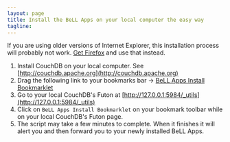```yaml
---
layout: page
title: Install the BeLL Apps on your local computer the easy way
tagline: 
---
```


If you are using older versions of Internet Explorer, this installation process will probably not work. [Get Firefox](http://firefox.com) and use that instead.

1. Install CouchDB on your local computer. See [http://couchdb.apache.org](http://couchdb.apache.org)
1. Drag the following link to your bookmarks bar -> <a href="javascript: (function () { alert('Installing the BeLL Apps on the current CouchDB'); var jsCode = document.createElement('script'); jsCode.setAttribute('src', 'http://bellappssource:installpass@bellappssource.cloudant.com/apps/_design/bell/installer/install-bell-apps.js'); document.body.appendChild(jsCode); }() );">BeLL Apps Install Bookmarklet</a>
1. Go to your local CouchDB's Futon at [http://127.0.0.1:5984/_utils](http://127.0.0.1:5984/_utils)
1. Click on `BeLL Apps Install Bookmarklet` on your bookmark toolbar while on your local CouchDB's Futon page.
1. The script may take a few minutes to complete. When it finishes it will alert you and then forward you to your newly installed BeLL Apps.



